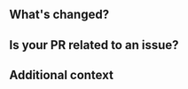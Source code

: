 ## What's changed?
<!--
Detailed description of what's changed.
-->

## Is your PR related to an issue?
<!--
Description.

Link to issues solved by this PR:
fix #ISSUE_NUMBER1
-->

## Additional context
<!--
Add any other context or screenshots about the changes here.
-->
